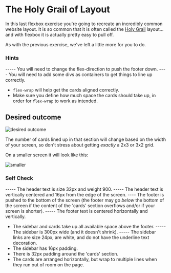 # The Holy Grail of Layout

In this last flexbox exercise you're going to recreate an incredibly common website layout. It is so common that it is often called the [Holy Grail](https://www.google.com/search?q=holy+grail+layout&tbm=isch&sclient=img) layout... and with flexbox it is actually pretty easy to pull off.

As with the previous exercise, we've left a little more for you to do.

### Hints
----- You will need to change the flex-direction to push the footer down.
---- You will need to add some divs as containers to get things to line up correctly.
- `flex-wrap` will help get the cards aligned correctly.
-  Make sure you define how much space the cards should take up, in order for `flex-wrap` to work as intended.

## Desired outcome

![desired outcome](./desired-outcome.png)

The number of cards lined up in that section will change based on the width of your screen, so don't stress about getting _exactly_ a 2x3 or 3x2 grid.

On a smaller screen it will look like this:

![smaller](./desired-outcome-smaller.png)

### Self Check
----- The header text is size 32px and weight 900.
----- The header text is vertically centered and 16px from the edge of the screen.
---- The footer is pushed to the bottom of the screen (the footer may go _below_ the bottom of the screen if the content of the 'cards' section overflows and/or if your screen is shorter).
----- The footer text is centered horizontally and vertically.
- The sidebar and cards take up all available space above the footer.
----- The sidebar is 300px wide (and it doesn't shrink).
----- The sidebar links are size 24px, are white, and do not have the underline text decoration.
-  The sidebar has 16px padding.
- There is 32px padding around the 'cards' section.
- The cards are arranged horizontally, but wrap to multiple lines when they run out of room on the page.
